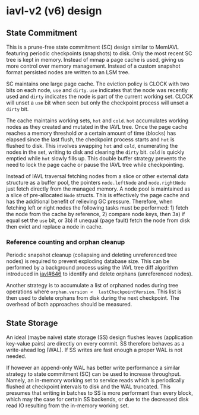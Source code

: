 # iavl-v2 (v6) design

## State Commitment

This is a prune-free state commitment (SC) design similar to MemIAVL featuring periodic checkpoints 
(snapshots) to disk.  Only the most recent SC tree is kept in memory. Instead of mmap a page cache is 
used, giving us more control over memory management.  Instead of a custom snapshot format persisted nodes are 
written to an LSM tree.

SC maintains one large page cache.  The eviction policy is CLOCK with two bits on each node, `use` and 
`dirty`. `use` indicates that the node was recently used and `dirty` indicates the node is part of the 
current working  set.  CLOCK will unset a `use` bit when seen but only the checkpoint process will unset a 
`dirty` bit.

The cache maintains working sets, `hot` and `cold`. `hot` accumulates working nodes as they created and 
mutated in the IAVL tree. Once the page cache reaches a memory threshold *or* a certain amount of time 
(blocks) has elapsed since the last flush, the checkpoint process starts and `hot` is flushed to disk. 
This involves swapping `hot` and `cold`, enumerating the nodes in the set, writing to disk and clearing 
the `dirty` bit.  `cold` is quickly emptied while `hot` slowly fills up.  This double buffer strategy 
prevents the need to lock the page cache or pause the IAVL tree while checkpointing.

Instead of IAVL traversal fetching nodes from a slice or other external data structure as a buffer pool,
the pointers `node.leftNode` and `node.rightNode` just fetch directly from the managed memory.  A node pool
is maintained as a slice of pre-allocated `Node` structs.  This is effectively the page cache and has the 
additional benefit of relieving GC pressure. Therefore, when fetching left or right nodes the following 
tasks must be performed: 1) fetch the node from the cache by reference, 2) compare node keys, then 3a) if 
equal set the `use` bit, or 3b) if unequal (page fault) fetch the node from disk then evict and replace a 
node in cache.

### Reference counting and orphan cleanup

Periodic snapshot cleanup (collapsing and deleting unreferenced tree nodes) is required to prevent 
exploding database size. This can be performed by a background process using the IAVL tree diff algorithm 
introduced in [iavl#646](https://github.com/cosmos/iavl/pull/646) to identify and delete orphans 
(unreferenced nodes).

Another strategy is to accumulate a list of orphaned nodes during tree operations where `orphan.version < 
lastCheckpointVersion`.  This list is then used to delete orphans from disk during the next checkpoint.  The 
overhead of both approaches should be measured.

## State Storage

An ideal (maybe naive) state storage (SS) design flushes leaves (application key-value pairs) 
are directly on every commit. SS therefore behaves as a write-ahead log (WAL).  If SS writes are fast 
enough a proper WAL is not needed. 

If however an append-only WAL has better write performance a similar strategy to state commitment (SC) can 
be used to increase throughput.  Namely, an in-memory working set to service reads which is periodically 
flushed at checkpoint intervals to disk and the WAL truncated.  This presumes that writing in batches to SS 
is more performant than every block, which may the case for certain SS backends, or due to the decreased 
disk read IO resulting from the in-memory working set.